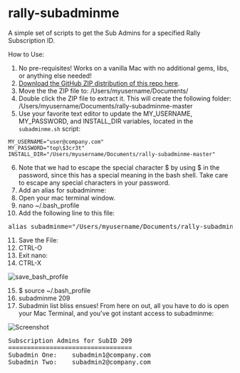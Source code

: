 rally-subadminme
================

A simple set of scripts to get the Sub Admins for a specified Rally Subscription ID.

How to Use:

1. No pre-requisites! Works on a vanilla Mac with no additional gems, libs, or anything else needed!
2. [Download the GitHub ZIP distribution of this repo here](https://github.com/markwilliams970/rally-subadminme/archive/master.zip).
3. Move the the ZIP file to: /Users/myusername/Documents/
4. Double click the ZIP file to extract it. This will create the following folder: /Users/myusername/Documents/rally-subadminme-master
5. Use your favorite text editor to update the MY_USERNAME, MY_PASSWORD, and INSTALL_DIR variables, located in the `subadminme.sh` script:
```
MY_USERNAME="user@company.com"
MY_PASSWORD="top\$3cr3t"
INSTALL_DIR="/Users/myusername/Documents/rally-subadminme-master"
```
6. Note that we had to escape the special character $ by using \$ in the password, since this has a special meaning in the bash shell. Take care to escape any special characters in your password.
7. Add an alias for subadminme:
8. Open your mac terminal window.
9. nano ~/.bash_profile
10. Add the following line to this file:
<pre>
alias subadminme="/Users/myusername/Documents/rally-subadminme-master/subadminme.sh"
</pre>

11. Save the File:
12. CTRL-O
13. Exit nano:
14. CTRL-X

![save_bash_profile](https://raw.githubusercontent.com/markwilliams970/rally-subadminme/master/images/screenshot2.png)

15. $ source ~/.bash_profile 
16. subadminme 209
17. Subadmin list bliss ensues! From here on out, all you have to do is open your Mac Terminal, and you've got instant access to subadminme:

![Screenshot](https://raw.githubusercontent.com/markwilliams970/rally-subadminme/master/images/screenshot1.png)

<pre>
Subscription Admins for SubID 209
=================================
Subadmin One:    subadmin1@company.com
Subadmin Two:    subadmin2@company.com
</pre>

